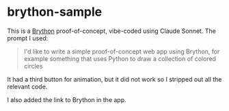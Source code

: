 # brython-sample

This is a [Brython](https://www.brython.info) proof-of-concept, vibe-coded using Claude Sonnet.   The prompt I used:
> I'd like to write a simple proof-of-concept web app using Brython, for example something that uses Python to draw a collection of colored circles

It had a third button for animation, but it did not work so I stripped out all the relevant code.

I also added the link to Brython in the app.
